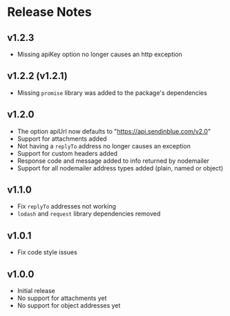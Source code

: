 # Release Notes

## v1.2.3

- Missing apiKey option no longer causes an http exception

## v1.2.2 (v1.2.1)

- Missing `promise` library was added to the package's dependencies

## v1.2.0

- The option apiUrl now defaults to "https://api.sendinblue.com/v2.0"
- Support for attachments added
- Not having a `replyTo` address no longer causes an exception
- Support for custom headers added
- Response code and message added to info returned by nodemailer
- Support for all nodemailer address types added (plain, named or object)

## v1.1.0

- Fix `replyTo` addresses not working
- `lodash` and `request` library dependencies removed

## v1.0.1

- Fix code style issues

## v1.0.0

- Initial release
- No support for attachments yet
- No support for object addresses yet

